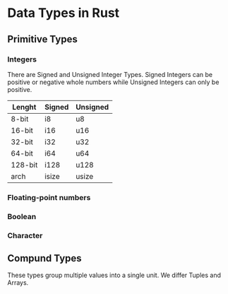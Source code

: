# Data Types in Rust

## Primitive Types

### Integers

There are Signed and Unsigned Integer Types. Signed Integers can be positive or negative whole numbers while Unsigned Integers can only be positive.

| Lenght  | Signed | Unsigned |
| ------- | ------ | -------- |
| 8-bit   | i8     | u8       |
| 16-bit  | i16    | u16      |
| 32-bit  | i32    | u32      |
| 64-bit  | i64    | u64      |
| 128-bit | i128   | u128     |
| arch    | isize  | usize    |

### Floating-point numbers
### Boolean
### Character

## Compund Types

These types group multiple values into a single unit. We differ Tuples and Arrays.
